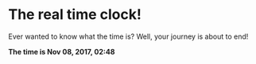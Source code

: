 # The real time clock!

Ever wanted to know what the time is? Well, your journey is about to end!

**The time is Nov 08, 2017, 02:48**